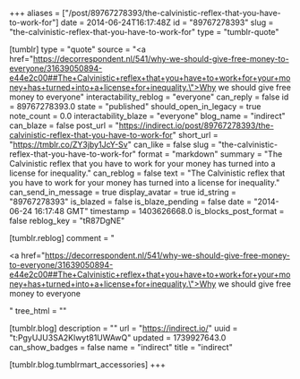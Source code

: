 +++
aliases = ["/post/89767278393/the-calvinistic-reflex-that-you-have-to-work-for"]
date = 2014-06-24T16:17:48Z
id = "89767278393"
slug = "the-calvinistic-reflex-that-you-have-to-work-for"
type = "tumblr-quote"

[tumblr]
type = "quote"
source = "<a href=\"https://decorrespondent.nl/541/why-we-should-give-free-money-to-everyone/31639050894-e44e2c00##The+Calvinistic+reflex+that+you+have+to+work+for+your+money+has+turned+into+a+license+for+inequality.\">Why we should give free money to everyone</a>"
interactability_reblog = "everyone"
can_reply = false
id = 89767278393.0
state = "published"
should_open_in_legacy = true
note_count = 0.0
interactability_blaze = "everyone"
blog_name = "indirect"
can_blaze = false
post_url = "https://indirect.io/post/89767278393/the-calvinistic-reflex-that-you-have-to-work-for"
short_url = "https://tmblr.co/ZY3jby1JcY-Sv"
can_like = false
slug = "the-calvinistic-reflex-that-you-have-to-work-for"
format = "markdown"
summary = "The Calvinistic reflex that you have to work for your money has turned into a license for inequality."
can_reblog = false
text = "The Calvinistic reflex that you have to work for your money has turned into a license for inequality."
can_send_in_message = true
display_avatar = true
id_string = "89767278393"
is_blazed = false
is_blaze_pending = false
date = "2014-06-24 16:17:48 GMT"
timestamp = 1403626668.0
is_blocks_post_format = false
reblog_key = "tR87DgNE"

[tumblr.reblog]
comment = "<p><a href=\"https://decorrespondent.nl/541/why-we-should-give-free-money-to-everyone/31639050894-e44e2c00##The+Calvinistic+reflex+that+you+have+to+work+for+your+money+has+turned+into+a+license+for+inequality.\">Why we should give free money to everyone</a></p>"
tree_html = ""

[tumblr.blog]
description = ""
url = "https://indirect.io/"
uuid = "t:PgyUJU3SA2Klwyt81UWAwQ"
updated = 1739927643.0
can_show_badges = false
name = "indirect"
title = "indirect"

[tumblr.blog.tumblrmart_accessories]
+++
